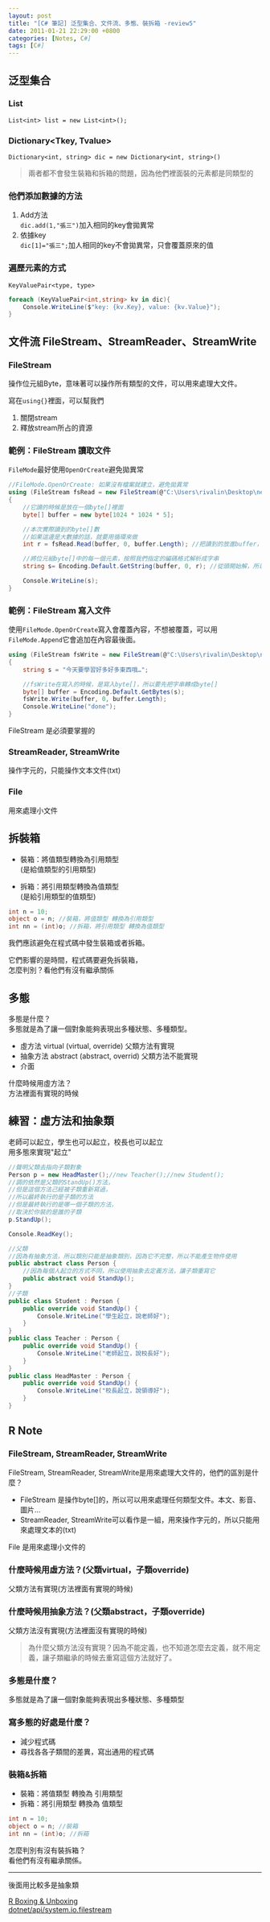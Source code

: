 ```yaml
---
layout: post
title: "[C# 筆記] 泛型集合、文件流、多態、裝拆箱 -review5"
date: 2011-01-21 22:29:00 +0800
categories: [Notes, C#]
tags: [C#]
---
```


## 泛型集合
### List<T>
`List<int> list = new List<int>();`

### Dictionary<Tkey, Tvalue>
`Dictionary<int, string> dic = new Dictionary<int, string>()`
  
> 兩者都不會發生裝箱和拆箱的問題，因為他們裡面裝的元素都是同類型的

### 他們添加數據的方法
1. Add方法   
`dic.add(1,"張三")`加入相同的key會拋異常  
2. 依據key  
`dic[1]="張三";`加人相同的key不會拋異常，只會覆蓋原來的值    

### 遍歷元素的方式
`KeyValuePair<type, type>`
```c#
foreach (KeyValuePair<int,string> kv in dic){
    Console.WriteLine($"key: {kv.Key}, value: {kv.Value}");
}
```

## 文件流 FileStream、StreamReader、StreamWrite
### FileStream 
操作位元組Byte，意味著可以操作所有類型的文件，可以用來處理大文件。       

寫在`using{}`裡面，可以幫我們  
1. 關閉stream
2. 釋放stream所占的資源

### 範例：FileStream 讀取文件
`FileMode`最好使用`OpenOrCreate`避免拋異常

```c#
//FileMode.OpenOrCreate: 如果沒有檔案就建立，避免拋異常
using (FileStream fsRead = new FileStream(@"C:\Users\rivalin\Desktop\new.txt", FileMode.OpenOrCreate, FileAccess.Read))
{
    //它讀的時候是放在一個byte[]裡面
    byte[] buffer = new byte[1024 * 1024 * 5];

    //本次實際讀到的byte[]數
    //如果這邊是大數據的話，就要用循環來做
    int r = fsRead.Read(buffer, 0, buffer.Length); //把讀到的放進buffer，從頭開始讀，所以是0，讀的長度為buffer.Length

    //將位元組byte[]中的每一個元素，按照我們指定的編碼格式解析成字串
    string s= Encoding.Default.GetString(buffer, 0, r); //從頭開始解，所以是0，解碼r個

    Console.WriteLine(s);
}
```
### 範例：FileStream 寫入文件

使用`FileMode.OpenOrCreate`寫入會覆蓋內容，不想被覆蓋，可以用`FileMode.Append`它會追加在內容最後面。

```c#
using (FileStream fsWrite = new FileStream(@"C:\Users\rivalin\Desktop\new.txt", FileMode.Append, FileAccess.Write))
{
    string s = "今天要學習好多好多東西哦…";

    //fsWrite在寫入的時候，是寫入byte[]，所以要先把字串轉成byte[]
    byte[] buffer = Encoding.Default.GetBytes(s);
    fsWrite.Write(buffer, 0, buffer.Length);
    Console.WriteLine("done");
}
```
FileStream 是必須要掌握的

### StreamReader, StreamWrite
操作字元的，只能操作文本文件(txt)

### File
用來處理小文件

## 拆裝箱
- 裝箱：將值類型轉換為引用類型  
(是給值類型的引用類型)   

- 拆箱：將引用類型轉換為值類型   
(是給引用類型的值類型)

```c#
int n = 10;
object o = n; //裝箱，將值類型 轉換為引用類型
int nn = (int)o; //拆箱，將引用類型 轉換為值類型
```

我們應該避免在程式碼中發生裝箱或者拆箱。    

它們影響的是時間，程式碼要避免拆裝箱，    
怎麼判別？看他們有沒有繼承關係    

## 多態
多態是什麼？     
多態就是為了讓一個對象能夠表現出多種狀態、多種類型。    

- 虛方法 virtual (virtual, override)
父類方法有實現    
- 抽象方法 abstract (abstract, overrid)
父類方法不能實現    
- 介面  
    
什麼時候用虛方法？  
方法裡面有實現的時候
   

## 練習：虛方法和抽象類
老師可以起立，學生也可以起立，校長也可以起立   
用多態來實現"起立"

```c#
//聲明父類去指向子類對象
Person p = new HeadMaster();//new Teacher();//new Student();
//調的依然是父類的StandUp()方法，
//但是這個方法己經被子類重新寫過，
//所以最終執行的是子類的方法
//但是最終執行的是哪一個子類的方法，
//取決於你裝的是誰的子類
p.StandUp(); 

Console.ReadKey();

//父類
//因為有抽象方法，所以類別只能是抽象類別，因為它不完整，所以不能產生物件使用
public abstract class Person {
    //因為每個人起立的方式不同，所以使用抽象去定義方法，讓子類重寫它
    public abstract void StandUp();
}
//子類
public class Student : Person {
    public override void StandUp() {
        Console.WriteLine("學生起立，說老師好");
    }
}
public class Teacher : Person {
    public override void StandUp() {
        Console.WriteLine("老師起立，說校長好");
    }
}
public class HeadMaster : Person {
    public override void StandUp() {
        Console.WriteLine("校長起立，說領導好");
    }
}
```

## R Note
### FileStream, StreamReader, StreamWrite
FileStream, StreamReader, StreamWrite是用來處理大文件的，他們的區別是什麼？

- FileStream 是操作byte[]的，所以可以用來處理任何類型文件。本文、影音、圖片…
- StreamReader, StreamWrite可以看作是一組，用來操作字元的，所以只能用來處理文本的(txt)    
    
File 是用來處理小文件的

### 什麼時候用虛方法？(父類virtual，子類override)
父類方法有實現(方法裡面有實現的時候)
  
### 什麼時候用抽象方法？(父類abstract，子類override)
父類方法沒有實現(方法裡面沒有實現的時候)   

> 為什麼父類方法沒有實現？因為不能定義，也不知道怎麼去定義，就不用定義，讓子類繼承的時候去重寫這個方法就好了。

### 多態是什麼？    
多態就是為了讓一個對象能夠表現出多種狀態、多種類型
    
### 寫多態的好處是什麼？
- 減少程式碼
- 尋找各各子類間的差異，寫出通用的程式碼

### 裝箱&拆箱
- 裝箱：將值類型 轉換為 引用類型
- 拆箱：將引用類型 轉換為 值類型

```c#
int n = 10;
object o = n; //裝箱
int nn = (int)o; //拆箱
```
怎麼判別有沒有裝拆箱？    
看他們有沒有繼承關係。


---

後面用比較多是抽象類

[R Boxing & Unboxing](https://riivalin.github.io/posts/boxing-unboxing/)  
[dotnet/api/system.io.filestream](https://learn.microsoft.com/zh-tw/dotnet/api/system.io.filestream?view=net-7.0)
